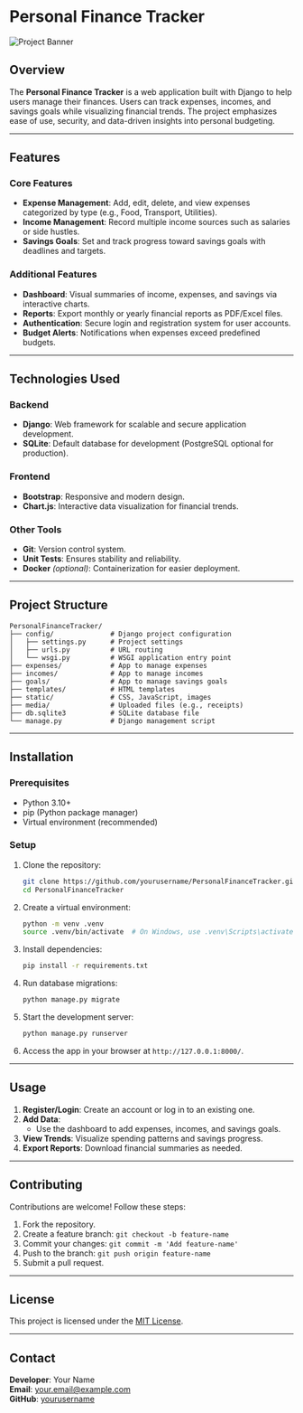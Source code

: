 # Personal Finance Tracker

![Project Banner](https://via.placeholder.com/1000x300?text=Personal+Finance+Tracker) <!-- Replace with your own banner image -->

## Overview
The **Personal Finance Tracker** is a web application built with Django to help users manage their finances. Users can track expenses, incomes, and savings goals while visualizing financial trends. The project emphasizes ease of use, security, and data-driven insights into personal budgeting.

---

## Features

### Core Features
- **Expense Management**: Add, edit, delete, and view expenses categorized by type (e.g., Food, Transport, Utilities).
- **Income Management**: Record multiple income sources such as salaries or side hustles.
- **Savings Goals**: Set and track progress toward savings goals with deadlines and targets.

### Additional Features
- **Dashboard**: Visual summaries of income, expenses, and savings via interactive charts.
- **Reports**: Export monthly or yearly financial reports as PDF/Excel files.
- **Authentication**: Secure login and registration system for user accounts.
- **Budget Alerts**: Notifications when expenses exceed predefined budgets.

---

## Technologies Used

### Backend
- **Django**: Web framework for scalable and secure application development.
- **SQLite**: Default database for development (PostgreSQL optional for production).

### Frontend
- **Bootstrap**: Responsive and modern design.
- **Chart.js**: Interactive data visualization for financial trends.

### Other Tools
- **Git**: Version control system.
- **Unit Tests**: Ensures stability and reliability.
- **Docker** *(optional)*: Containerization for easier deployment.

---

## Project Structure
```
PersonalFinanceTracker/
├── config/              # Django project configuration
│   ├── settings.py      # Project settings
│   ├── urls.py          # URL routing
│   └── wsgi.py          # WSGI application entry point
├── expenses/            # App to manage expenses
├── incomes/             # App to manage incomes
├── goals/               # App to manage savings goals
├── templates/           # HTML templates
├── static/              # CSS, JavaScript, images
├── media/               # Uploaded files (e.g., receipts)
├── db.sqlite3           # SQLite database file
└── manage.py            # Django management script
```

---

## Installation

### Prerequisites
- Python 3.10+
- pip (Python package manager)
- Virtual environment (recommended)

### Setup
1. Clone the repository:
   ```bash
   git clone https://github.com/yourusername/PersonalFinanceTracker.git
   cd PersonalFinanceTracker
   ```

2. Create a virtual environment:
   ```bash
   python -m venv .venv
   source .venv/bin/activate  # On Windows, use .venv\Scripts\activate
   ```

3. Install dependencies:
   ```bash
   pip install -r requirements.txt
   ```

4. Run database migrations:
   ```bash
   python manage.py migrate
   ```

5. Start the development server:
   ```bash
   python manage.py runserver
   ```

6. Access the app in your browser at `http://127.0.0.1:8000/`.

---

## Usage
1. **Register/Login**: Create an account or log in to an existing one.
2. **Add Data**:
   - Use the dashboard to add expenses, incomes, and savings goals.
3. **View Trends**: Visualize spending patterns and savings progress.
4. **Export Reports**: Download financial summaries as needed.

---

## Contributing
Contributions are welcome! Follow these steps:
1. Fork the repository.
2. Create a feature branch: `git checkout -b feature-name`
3. Commit your changes: `git commit -m 'Add feature-name'`
4. Push to the branch: `git push origin feature-name`
5. Submit a pull request.

---

## License
This project is licensed under the [MIT License](LICENSE).

---

## Contact
**Developer**: Your Name  
**Email**: your.email@example.com  
**GitHub**: [yourusername](https://github.com/yourusername)

